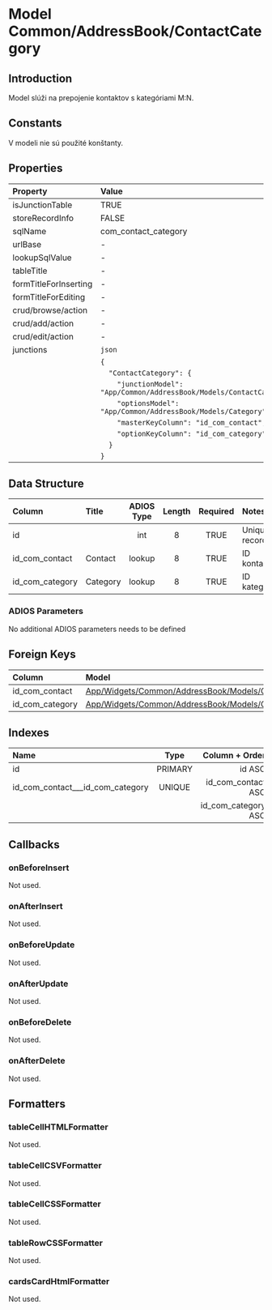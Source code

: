 # Model Common/AddressBook/ContactCategory

## Introduction
Model slúži na prepojenie kontaktov s kategóriami M:N.

## Constants
V modeli nie sú použité konštanty.

## Properties
| Property              | Value                |
| :-------------------- | :------------------- |
| isJunctionTable       | TRUE                 |
| storeRecordInfo       | FALSE                |
| sqlName               | com_contact_category |
| urlBase               | -                    |
| lookupSqlValue        | -                    |
| tableTitle            | -                    |
| formTitleForInserting | -                    |
| formTitleForEditing   | -                    |
| crud/browse/action    | -                    |
| crud/add/action       | -                    |
| crud/edit/action      | -                    |
| junctions             | `json`                                                                  |
|                       | `{`                                                                     |
|                       | `  "ContactCategory": {`                                                |
|                       | `    "junctionModel": "App/Common/AddressBook/Models/ContactCategory",` |
|                       | `    "optionsModel": "App/Common/AddressBook/Models/Category",`         |
|                       | `    "masterKeyColumn": "id_com_contact",`                              |
|                       | `    "optionKeyColumn": "id_com_category",`                             |
|                       | `  }`                                                                   |
|                       | `}`                                                                     |


## Data Structure

| Column          | Title    | ADIOS Type | Length | Required | Notes            |
| :-------------- | :------- | :--------: | :----: | :------: | :--------------- |
| id              |          |    int     |   8    |   TRUE   | Unique record ID |
| id_com_contact  | Contact  |   lookup   |   8    |   TRUE   | ID kontaktu      |
| id_com_category | Category |   lookup   |   8    |   TRUE   | ID kategórie     |

### ADIOS Parameters

No additional ADIOS parameters needs to be defined

## Foreign Keys

| Column          | Model                                                           | Relation | OnUpdate | OnDelete |
| :-------------- | :-------------------------------------------------------------- | :------: | -------- | -------- |
| id_com_contact  | [App/Widgets/Common/AddressBook/Models/Contact](./Contact.md)   |   1:N    | Cascade  | Cascade  |
| id_com_category | [App/Widgets/Common/AddressBook/Models/Category](./Category.md) |   1:N    | Cascade  | Restrict |

## Indexes

| Name                             |  Type   |      Column + Order |
| :------------------------------- | :-----: | ------------------: |
| id                               | PRIMARY |              id ASC |
| id_com_contact___id_com_category | UNIQUE  |  id_com_contact ASC |
|                                  |         | id_com_category ASC |

## Callbacks

### onBeforeInsert
Not used.

### onAfterInsert
Not used.

### onBeforeUpdate
Not used.

### onAfterUpdate
Not used.

### onBeforeDelete
Not used.

### onAfterDelete
Not used.

## Formatters

### tableCellHTMLFormatter
Not used.

### tableCellCSVFormatter
Not used.

### tableCellCSSFormatter
Not used.

### tableRowCSSFormatter
Not used.

### cardsCardHtmlFormatter
Not used.
